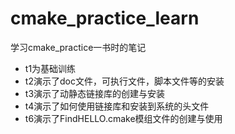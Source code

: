 # cmake_practice_learn
学习cmake_practice一书时的笔记
- t1为基础训练
- t2演示了doc文件，可执行文件，脚本文件等的安装
- t3演示了动静态链接库的创建与安装
- t4演示了如何使用链接库和安装到系统的头文件
- t6演示了FindHELLO.cmake模组文件的创建与使用
